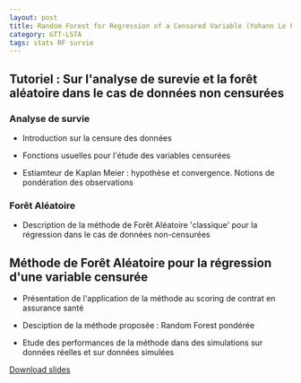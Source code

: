 ```yaml
---
layout: post
title: Random Forest for Regression of a Censored Variable (Yohann Le Faou)
category: GTT-LSTA 
tags: stats RF survie  
---
```


## Tutoriel : Sur l&#39;analyse de surevie et la forêt aléatoire dans le cas de données non censurées

### Analyse de survie

* Introduction sur la censure des données

* Fonctions usuelles pour l'étude des variables censurées

* Estiamteur de Kaplan Meier : hypothèse et convergence. Notions de
  pondération des observations

<!--_split-->

### Forêt Aléatoire

* Description de la méthode de Forêt Aléatoire 'classique' pour la
  régression dans le cas de données non-censurées

## Méthode de Forêt Aléatoire pour la régression d&#39;une variable censurée

* Présentation de l'application de la méthode au scoring de contrat en
  assurance santé

* Desciption de la méthode proposée : Random Forest pondérée

* Etude des performances de la méthode dans des simulations sur données
  réelles et sur données simulées


[Download slides](https://gttlsta.github.io/public/pdf/Slides___Random_Forest_for_regression_of_a_censored_variable.pdf)

